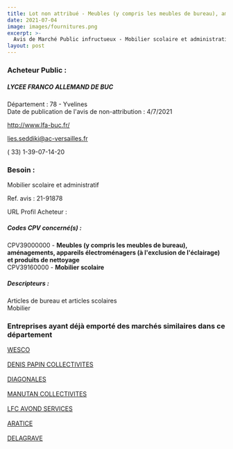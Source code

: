 ```yaml
---
title: Lot non attribué - Meubles (y compris les meubles de bureau), aménagements, appareils électroménagers (à l'exclusion de l'éclairage) et produits de nettoyage + autres fournitures
date: 2021-07-04
image: images/fournitures.png
excerpt: >-
  Avis de Marché Public infructueux - Mobilier scolaire et administratif
layout: post
---
```


### Acheteur Public :
##### LYCEE FRANCO ALLEMAND DE BUC
Département : 78 - Yvelines<br/>
Date de publication de l'avis de non-attribution : 4/7/2021


http://www.lfa-buc.fr/

lies.seddiki@ac-versailles.fr

( 33) 1-39-07-14-20
### Besoin :

Mobilier scolaire et administratif

Ref. avis : 21-91878

URL Profil Acheteur : 

##### Codes CPV concerné(s) :
CPV39000000 - **Meubles (y compris les meubles de bureau), aménagements, appareils électroménagers (à l'exclusion de l'éclairage) et produits de nettoyage** <br/>
CPV39160000 - **Mobilier scolaire** <br/>

##### Descripteurs :
Articles de bureau et articles scolaires <br/>
Mobilier <br/>

### Entreprises ayant déjà emporté des marchés similaires dans ce département
<a href="/entreprise-544/siren-304764863">WESCO</a><br/><br/>
<a href="/entreprise-552/siren-383653938">DENIS PAPIN COLLECTIVITES</a><br/><br/>
<a href="/entreprise-554/siren-392691903">DIAGONALES</a><br/><br/>
<a href="/entreprise-555/siren-402673560">MANUTAN COLLECTIVITES</a><br/><br/>
<a href="/entreprise-557/siren-412687964">LFC AVOND SERVICES</a><br/><br/>
<a href="/entreprise-570/siren-522821909">ARATICE</a><br/><br/>
<a href="/entreprise-572/siren-562114066">DELAGRAVE</a><br/><br/>
